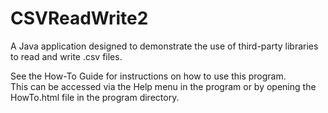 # CSVReadWrite2
A Java application designed to demonstrate the use of third-party libraries to read and write .csv files.

See the How-To Guide for instructions on how to use this program.  
This can be accessed via the Help menu in the program or by opening the HowTo.html file in the program directory.
